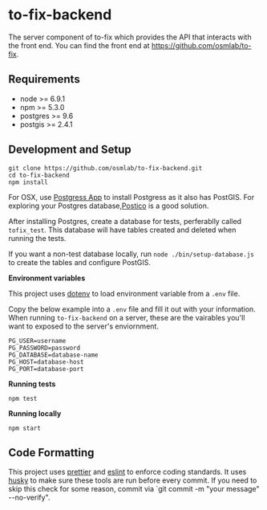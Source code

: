 # to-fix-backend

The server component of to-fix which provides the API that interacts with the front end. You can find the front end at https://github.com/osmlab/to-fix.

## Requirements

- node >= 6.9.1
- npm >= 5.3.0
- postgres >= 9.6
- postgis >= 2.4.1

## Development and Setup

```
git clone https://github.com/osmlab/to-fix-backend.git
cd to-fix-backend
npm install
```

For OSX, use [Postgress App](http://postgresapp.com/) to install Postgress as it also has PostGIS. For exploring your Postgres database,[Postico](https://eggerapps.at/postico/) is a good solution.

After installing Postgres, create a database for tests, perferablly called `tofix_test`. This database will have tables created and deleted when running the tests.

If you want a non-test database locally, run `node ./bin/setup-database.js` to create the tables and configure PostGIS.

**Environment variables**

This project uses [dotenv](https://www.npmjs.com/package/dotenv) to load environment variable from a `.env` file.

Copy the below example into a `.env` file and fill it out with your information. When running `to-fix-backend` on a server, these are the vairables you'll want to exposed to the server's enviornment.

```
PG_USER=username
PG_PASSWORD=password
PG_DATABASE=database-name
PG_HOST=database-host
PG_PORT=database-port
```

**Running tests**

`npm test`

**Running locally**

`npm start`

## Code Formatting

This project uses [prettier](https://www.npmjs.com/package/prettier) and [eslint](https://www.npmjs.com/package/eslint) to enforce coding standards. It uses [husky](https://www.npmjs.com/package/husky) to make sure these tools are run before every commit. If you need to skip this check for some reason, commit via `git commit -m "your message" --no-verify".
